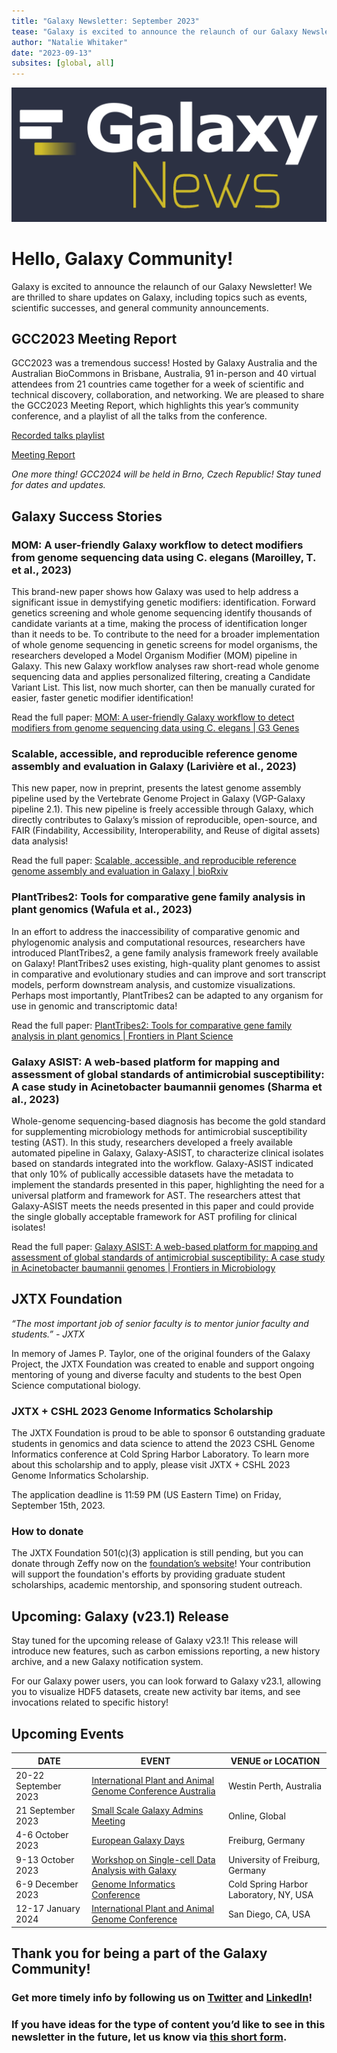 ```yaml
---
title: "Galaxy Newsletter: September 2023"
tease: "Galaxy is excited to announce the relaunch of our Galaxy Newsletter! We are thrilled to share updates on Galaxy, including topics such as events, scientific successes, and general community announcements."
author: "Natalie Whitaker"
date: "2023-09-13"
subsites: [global, all]
---
```


![Galaxy Newsletter Logo](GalaxyNews.png)

# Hello, Galaxy Community!

Galaxy is excited to announce the relaunch of our Galaxy Newsletter! We are thrilled to share updates on Galaxy, including topics such as events, scientific successes, and general community announcements. 


## GCC2023 Meeting Report 

GCC2023 was a tremendous success! Hosted by Galaxy Australia and the Australian BioCommons in Brisbane, Australia, 91 in-person and 40 virtual attendees from 21 countries came together for a week of scientific and technical discovery, collaboration, and networking. We are pleased to share the GCC2023 Meeting Report, which highlights this year’s community conference, and a playlist of all the talks from the conference.

[Recorded talks playlist](https://www.youtube.com/playlist?list=PLNFLKDpdM3B9PicSdtM_kKeOPvZoD1wSQ)

[Meeting Report](https://galaxyproject.org/blog/2023-08-14-gc-c2023-meeting-report/)

*One more thing! GCC2024 will be held in Brno, Czech Republic! Stay tuned for dates and updates.*


## Galaxy Success Stories

### MOM: A user-friendly Galaxy workflow to detect modifiers from genome sequencing data using C. elegans (Maroilley, T. et al., 2023)

This brand-new paper shows how Galaxy was used to help address a significant issue in demystifying genetic modifiers: identification. Forward genetics screening and whole genome sequencing identify thousands of candidate variants at a time, making the process of identification longer than it needs to be. To contribute to the need for a broader implementation of whole genome sequencing in genetic screens for model organisms, the researchers developed a Model Organism Modifier (MOM) pipeline in Galaxy. This new Galaxy workflow analyses raw short-read whole genome sequencing data and applies personalized filtering, creating a Candidate Variant List. This list, now much shorter, can then be manually curated for easier, faster genetic modifier identification! 

Read the full paper: [MOM: A user-friendly Galaxy workflow to detect modifiers from genome sequencing data using C. elegans | G3 Genes](https://academic.oup.com/g3journal/advance-article/doi/10.1093/g3journal/jkad184/7243251?login=false)


### Scalable, accessible, and reproducible reference genome assembly and evaluation in Galaxy (Larivière et al., 2023)

This new paper, now in preprint, presents the latest genome assembly pipeline used by the Vertebrate Genome Project in Galaxy (VGP-Galaxy pipeline 2.1). This new pipeline is freely accessible through Galaxy, which directly contributes to Galaxy’s mission of reproducible, open-source, and FAIR (Findability, Accessibility, Interoperability, and Reuse of digital assets) data analysis! 

Read the full paper: [Scalable, accessible, and reproducible reference genome assembly and evaluation in Galaxy | bioRxiv](https://www.biorxiv.org/content/10.1101/2023.06.28.546576v1.full)

### PlantTribes2: Tools for comparative gene family analysis in plant genomics (Wafula et al., 2023)

In an effort to address the inaccessibility of comparative genomic and phylogenomic analysis and computational resources, researchers have introduced PlantTribes2, a gene family analysis framework freely available on Galaxy! PlantTribes2 uses existing, high-quality plant genomes to assist in comparative and evolutionary studies and can improve and sort transcript models, perform downstream analysis, and customize visualizations. Perhaps most importantly, PlantTribes2 can be adapted to any organism for use in genomic and transcriptomic data!
 
Read the full paper: [PlantTribes2: Tools for comparative gene family analysis in plant genomics | Frontiers in Plant Science](https://www.frontiersin.org/articles/10.3389/fpls.2022.1011199/full)

### Galaxy ASIST: A web-based platform for mapping and assessment of global standards of antimicrobial susceptibility: A case study in Acinetobacter baumannii genomes (Sharma et al., 2023)

Whole-genome sequencing-based diagnosis has become the gold standard for supplementing microbiology methods for antimicrobial susceptibility testing (AST). In this study, researchers developed a freely available automated pipeline in Galaxy, Galaxy-ASIST, to characterize clinical isolates based on standards integrated into the workflow. Galaxy-ASIST indicated that only 10% of publically accessible datasets have the metadata to implement the standards presented in this paper, highlighting the need for a universal platform and framework for AST. The researchers attest that Galaxy-ASIST meets the needs presented in this paper and could provide the single globally acceptable framework for AST profiling for clinical isolates!
 
Read the full paper: [Galaxy ASIST: A web-based platform for mapping and assessment of global standards of antimicrobial susceptibility: A case study in Acinetobacter baumannii genomes | Frontiers in Microbiology](https://www.frontiersin.org/articles/10.3389/fmicb.2022.1041847/full)


## JXTX Foundation 

*“The most important job of senior faculty is to mentor junior faculty and students.” - JXTX*

In memory of James P. Taylor, one of the original founders of the Galaxy Project, the JXTX Foundation was created to enable and support ongoing mentoring of young and diverse faculty and students to the best Open Science computational biology. 

### JXTX + CSHL 2023 Genome Informatics Scholarship
 
The JXTX Foundation is proud to be able to sponsor 6 outstanding graduate students in genomics and data science to attend the 2023 CSHL Genome Informatics conference at Cold Spring Harbor Laboratory. To learn more about this scholarship and to apply, please visit JXTX + CSHL 2023 Genome Informatics Scholarship.

The application deadline is 11:59 PM (US Eastern Time) on Friday, September 15th, 2023. 

### How to donate

The JXTX Foundation 501(c)(3) application is still pending, but you can donate through Zeffy now on the [foundation’s website](https://jxtxfoundation.org/)! Your contribution will support the foundation's efforts by providing graduate student scholarships, academic mentorship, and sponsoring student outreach. 

## Upcoming: Galaxy (v23.1) Release

Stay tuned for the upcoming release of Galaxy v23.1! This release will introduce new features, such as carbon emissions reporting, a new history archive, and a new Galaxy notification system. 

For our Galaxy power users, you can look forward to Galaxy v23.1, allowing you to visualize HDF5 datasets, create new activity bar items, and see invocations related to specific history!


## Upcoming Events

| DATE  | EVENT |  VENUE or LOCATION |
| ------------- | ------------- | ------------- |
| 20-22 September 2023  | [International Plant and Animal Genome Conference Australia](https://intlpagaustralia.org/23/)  | Westin Perth, Australia  |
| 21 September 2023  | [Small Scale Galaxy Admins Meeting](https://galaxyproject.org/events/2023-09-small-scale/)  | Online, Global  |
| 4-6 October 2023  | [European Galaxy Days](https://galaxyproject.org/events/2023-10-egd/) | Freiburg, Germany |
| 9-13 October 2023 | [Workshop on Single-cell Data Analysis with Galaxy](https://galaxyproject.org/events/2023-10-09-single-cell-galaxy-workshop-freiburg/)  | University of Freiburg, Germany |
| 6-9 December 2023  | [Genome Informatics Conference](https://meetings.cshl.edu/meetings.aspx?meet=info&year=23)  | Cold Spring Harbor Laboratory, NY, USA  |
| 12-17 January 2024 | [International Plant and Animal Genome Conference](https://www.intlpag.org/31/)  | San Diego, CA, USA |


## Thank you for being a part of the Galaxy Community! 

### Get more timely info by following us on [Twitter](https://twitter.com/galaxyproject?ref_src=twsrc%5Etfw%7Ctwcamp%5Eembeddedtimeline%7Ctwterm%5Escreen-name%3Agalaxyproject%7Ctwcon%5Es2) and [LinkedIn](https://www.linkedin.com/groups/4907635/)! 

### If you have ideas for the type of content you’d like to see in this newsletter in the future, let us know via [this short form](https://docs.google.com/forms/d/e/1FAIpQLSe76erM64-3qvpwcarLzqZ0uJYf7WCu5V6BJoIYUv3JH483pw/viewform).
